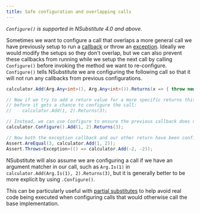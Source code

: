 ```yaml
---
title: Safe configuration and overlapping calls
---
```


*`Configure()` is supported in NSubstitute 4.0 and above.*

Sometimes we want to configure a call that overlaps a more general call we have previously setup to run a [callback](/help/callbacks) or throw an [exception](/help/throwing-exceptions/). Ideally we would modify the setups so they don't overlap, but we can also prevent these callbacks from running while we setup the next call by calling `Configure()` before invoking the method we want to re-configure. `Configure()` tells NSubstitute we are configuring the following call so that it will not run any callbacks from previous configurations.

<!--
```requiredcode
public interface ICalculator { int Add(int a, int b); }
ICalculator calculator;
[SetUp] public void SetUp() { calculator = Substitute.For<ICalculator>(); }
```
-->

```csharp
calculator.Add(Arg.Any<int>(), Arg.Any<int>()).Returns(x => { throw new Exception(); });

// Now if we try to add a return value for a more specific returns this will throw
// before it gets a chance to configure the call:
//    calculator.Add(1, 2).Returns(3);

// Instead, we can use Configure to ensure the previous callback does not run:
calculator.Configure().Add(1, 2).Returns(3);

// Now both the exception callback and our other return have been configured:
Assert.AreEqual(3, calculator.Add(1, 2));
Assert.Throws<Exception>(() => calculator.Add(-2, -2));
```

NSubstitute will also assume we are configuring a call if we have an argument matcher in our call, such as `Arg.Is(1)` in `calculator.Add(Arg.Is(1), 2).Returns(3)`, but it is generally better to be more explicit by using `.Configure()`.

This can be particularly useful with [partial substitutes](/help/partial-subs/) to help avoid real code being executed when configuring calls that would otherwise call the base implementation.